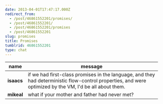 ```yaml
---
date: 2013-04-01T17:47:17.000Z
redirect_from:
  - /post/46861552201/promises/
  - /post/46861552201/
  - /post/46861552201/promises
  - /post/46861552201
slug: promises
title: Promises
tumblrid: 46861552201
type: chat
---
```

|name|message|
|-----|-----|
| **isaacs** | if we had first-class promises in the language, and they had deterministic flow-control properties, and were optimized by the VM, I'd be all about them. |
| **mikeal** | what if your mother and father had never met? |
